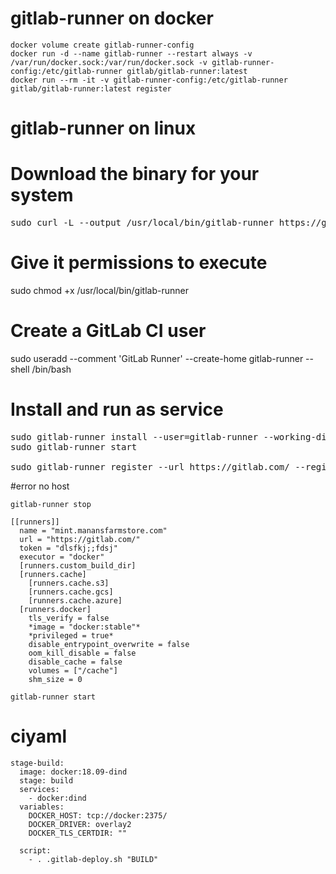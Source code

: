 # gitlab-runner on docker
```
docker volume create gitlab-runner-config
docker run -d --name gitlab-runner --restart always -v /var/run/docker.sock:/var/run/docker.sock -v gitlab-runner-config:/etc/gitlab-runner gitlab/gitlab-runner:latest
docker run --rm -it -v gitlab-runner-config:/etc/gitlab-runner gitlab/gitlab-runner:latest register
```


# gitlab-runner on linux
# Download the binary for your system
<pre>
sudo curl -L --output /usr/local/bin/gitlab-runner https://gitlab-runner-downloads.s3.amazonaws.com/latest/binaries/gitlab-runner-linux-amd64
</pre>

# Give it permissions to execute
sudo chmod +x /usr/local/bin/gitlab-runner

# Create a GitLab CI user
sudo useradd --comment 'GitLab Runner' --create-home gitlab-runner --shell /bin/bash

# Install and run as service
<pre>
sudo gitlab-runner install --user=gitlab-runner --working-directory=/home/gitlab-runner
sudo gitlab-runner start

sudo gitlab-runner register --url https://gitlab.com/ --registration-token $REGISTRATION_TOKEN
</pre>

#error no host
```
gitlab-runner stop

[[runners]]
  name = "mint.manansfarmstore.com"
  url = "https://gitlab.com/"
  token = "dlsfkj;;fdsj"
  executor = "docker"
  [runners.custom_build_dir]
  [runners.cache]
    [runners.cache.s3]
    [runners.cache.gcs]
    [runners.cache.azure]
  [runners.docker]
    tls_verify = false
    *image = "docker:stable"*
    *privileged = true*
    disable_entrypoint_overwrite = false
    oom_kill_disable = false
    disable_cache = false
    volumes = ["/cache"]
    shm_size = 0
    
gitlab-runner start
```

# ciyaml
```
stage-build:
  image: docker:18.09-dind
  stage: build
  services:
    - docker:dind
  variables:
    DOCKER_HOST: tcp://docker:2375/
    DOCKER_DRIVER: overlay2
    DOCKER_TLS_CERTDIR: ""

  script:
    - . .gitlab-deploy.sh "BUILD"
```
